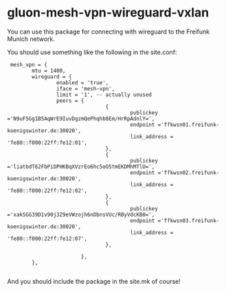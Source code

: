 # gluon-mesh-vpn-wireguard-vxlan

You can use this package for connecting with wireguard to the Freifunk Munich network.

You should use something like the following in the site.conf:

        
```
 mesh_vpn = {
        mtu = 1400,
        wireguard = {
                enabled = 'true',
                iface = 'mesh-vpn',
                limit = '1', -- actually unused
                peers = {
                                {
                                        publickey ='N9uF5Gg1B5AqWrE9IuvDgzmQePhqhb8Em/HrRpAdnlY=',
                                        endpoint ='ffkwsn01.freifunk-koenigswinter.de:30020',
                                        link_address = 'fe80::f000:22ff:fe12:01',
                                },                
                                {
                                        publickey ='liatbdT62FbPiDPHKBqXVzrEo6hc5oO5tmEKDMhMTlU=',
                                        endpoint ='ffkwsn02.freifunk-koenigswinter.de:30020',
                                        link_address = 'fe80::f000:22ff:fe12:02',
                                },
                                {
                                        publickey ='xakSGG39D1v90j3Z9eVWzojh6nDbnsVUc/RByVdcKB0=',
                                        endpoint ='ffkwsn03.freifunk-koenigswinter.de:30020',
                                        link_address = 'fe80::f000:22ff:fe12:07',
                                },

                        },
        },
        
```    


And you should include the package in the site.mk of course!
